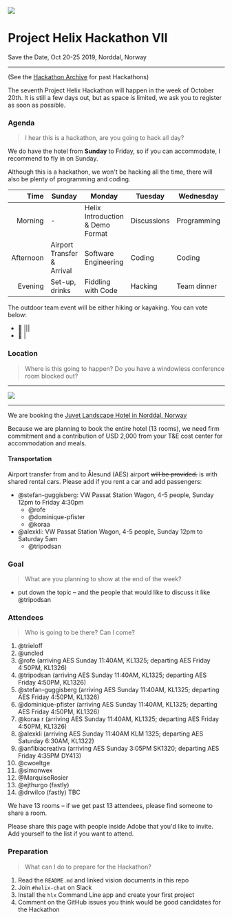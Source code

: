 ![](https://images.adsttc.com/media/images/5010/155c/28ba/0d42/2200/0983/slideshow/stringio.jpg?1414020836)

# Project Helix Hackathon VII
Save the Date, Oct 20-25 2019, Norddal, Norway

---

(See the [Hackathon Archive](./README.md) for past Hackathons)

The seventh Project Helix Hackathon will happen in the week of October 20th. It is still a few days out, but as space is limited, we ask you to register as soon as possible.

### Agenda

> I hear this is a hackathon, are you going to hack all day?

We do have the hotel from **Sunday** to Friday, so if you can accommodate, I recommend to fly in on Sunday.

Although this is a hackathon, we won't be hacking all the time, there will also be plenty of programming and coding.

| Time      | Sunday                     | Monday                           | Tuesday     | Wednesday   | Thursday              | Friday                       |
| --------: | -------------------------- | -------------------------------- | ----------- | ----------- | --------------------- | ---------------------------- |
|   Morning | -                          | Helix Introduction & Demo Format | Discussions | Programming | Programming           | Demos                        |
| Afternoon | Airport Transfer & Arrival | Software Engineering             | Coding      | Coding      | Outdoor Team Event 🥾🛶 | Departure & Airport Transfer |
|   Evening | Set-up, drinks             | Fiddling with Code               | Hacking     | Team dinner | Hacking               | -                            |

The outdoor team event will be either hiking or kayaking. You can vote below:

* 🥾 |||
* 🛶 |

### Location

> Where is this going to happen? Do you have a windowless conference room blocked out?

---

![](http://www.juvet.com/upload_images/DFFF77243C0C4B9EB11EA572B4D8C2B1.jpg.ashx?width=1920&quality=90&crop=(0,0,0,0))

---

We are booking the [Juvet Landscape Hotel in Norddal, Norway](http://www.juvet.com/the-juvet-hotel/the-hotel)

Because we are planning to book the entire hotel (13 rooms), we need firm commitment and a contribution of USD 2,000 from your T&E cost center for accommodation and meals.

#### Transportation

Airport transfer from and to Ålesund (AES) airport ~~will be provided.~~ is with shared rental cars. Please add if you rent a car and add passengers:

* @stefan-guggisberg: VW Passat Station Wagon, 4-5 people, Sunday 12pm to Friday 4:30pm
  * @rofe
  * @dominique-pfister
  * @koraa
* @alexkli: VW Passat Station Wagon, 4-5 people, Sunday 12pm to Saturday 5am
  * @tripodsan

### Goal

> What are you planning to show at the end of the week?

* put down the topic – and the people that would like to discuss it like @tripodsan

### Attendees

> Who is going to be there? Can I come?

1. @trieloff 
2. @uncled
3. @rofe (arriving AES Sunday 11:40AM, KL1325; departing AES Friday 4:50PM, KL1326) 
4. @tripodsan (arriving AES Sunday 11:40AM, KL1325; departing AES Friday 4:50PM, KL1326)
5. @stefan-guggisberg (arriving AES Sunday 11:40AM, KL1325; departing AES Friday 4:50PM, KL1326) 
6. @dominique-pfister (arriving AES Sunday 11:40AM, KL1325; departing AES Friday 4:50PM, KL1326)
7. @koraa r (arriving AES Sunday 11:40AM, KL1325; departing AES Friday 4:50PM, KL1326)
8. @alexkli (arriving AES Sunday 11:40AM KLM 1325; departing AES Saturday 6:30AM, KL1322)
9. @anfibiacreativa (arriving AES Sunday 3:05PM SK1320; departing AES Friday 4:35PM DY413)
10. @cwoeltge
11. @simonwex
12. @MarquiseRosier
13. @ejthurgo (fastly)
14. @drwilco (fastly) TBC

We have 13 rooms – if we get past 13 attendees, please find someone to share a room.

Please share this page with people inside Adobe that you'd like to invite. Add yourself to the list if you want to attend.

### Preparation

> What can I do to prepare for the Hackathon?

1. Read the `README.md` and linked vision documents in this repo
2. Join `#helix-chat` on Slack
3. Install the `hlx` Command Line app and create your first project
4. Comment on the GitHub issues you think would be good candidates for the Hackathon

